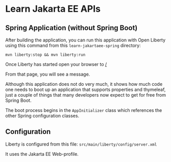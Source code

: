 Learn Jakarta EE APIs
=====================

## Spring Application (without Spring Boot)

After building the application, you can run this application with Open Liberty using 
this command from this `learn-jakartaee-spring` directory:

```
mvn liberty:stop && mvn liberty:run
```

Once Liberty has started open your browser to [/](http://localhost:9080/learn-jakartaee-spring)

From that page, you will see a message.

Although this application does not do very much, it shows how much code one needs to 
boot up an application that supports properties and thymeleaf, just a couple of things 
that many developers now expect to get for free from Spring Boot. 

The boot process begins in the `AppInitializer` class which references the other Spring
configuration classes.

## Configuration

Liberty is configured from this file: `src/main/liberty/config/server.xml`

It uses the Jakarta EE Web-profile.
